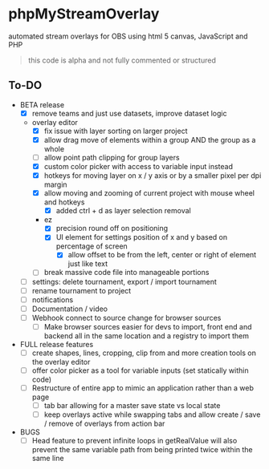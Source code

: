 # phpMyStreamOverlay
automated stream overlays for OBS using html 5 canvas, JavaScript and PHP

> this code is alpha and not fully commented or structured

## To-DO

- BETA release
	- [x] remove teams and just use datasets, improve dataset logic
	- overlay editor
		- [x] fix issue with layer sorting on larger project
		- [x] allow drag move of elements within a group AND the group as a whole
		- [ ] allow point path clipping for group layers
		- [x] custom color picker with access to variable input instead
		- [x] hotkeys for moving layer on x / y axis or by a smaller pixel per dpi margin
		- [x] allow moving and zooming of current project with mouse wheel and hotkeys
			- [x] added ctrl + d as layer selection removal
		- ez
			- [x] precision round off on positioning
			- [x] UI element for settings position of x and y based on percentage of screen
				- [x] allow offset to be from the left, center or right of element just like text
		- [ ] break massive code file into manageable portions
	- [ ] settings: delete tournament, export / import tournament
	- [ ] rename tournament to project
	- [ ] notifications
	- [ ] Documentation / video
	- [ ] Webhook connect to source change for browser sources
		- [ ] Make browser sources easier for devs to import, front end and backend all in the same location and a registry to import them

- FULL release features
	- [ ] create shapes, lines, cropping, clip from and more creation tools on the overlay editor
	- [ ] offer color picker as a tool for variable inputs (set statically within code)
	- [ ] Restructure of entire app to mimic an application rather than a web page
		- [ ] tab bar allowing for a master save state vs local state
		- [ ] keep overlays active while swapping tabs and allow create / save / remove of overlays from action bar
	
- BUGS
	- [ ] Head feature to prevent infinite loops in getRealValue will also prevent the same variable path from being printed twice within the same line